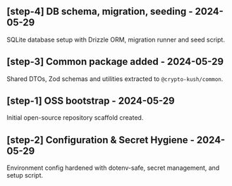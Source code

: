 ## [step-4] DB schema, migration, seeding - 2024-05-29

SQLite database setup with Drizzle ORM, migration runner and seed script.

## [step-3] Common package added - 2024-05-29

Shared DTOs, Zod schemas and utilities extracted to `@crypto-kush/common`.

## [step-1] OSS bootstrap - 2024-05-29

Initial open-source repository scaffold created. 

## [step-2] Configuration & Secret Hygiene - 2024-05-29

Environment config hardened with dotenv-safe, secret management, and setup script. 